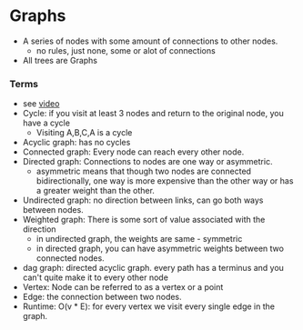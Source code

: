 # Graphs

- A series of nodes with some amount of connections to other nodes.
  - no rules, just none, some or alot of connections
- All trees are Graphs

### Terms

- see [video](https://frontendmasters.com/courses/algorithms/graphs-overview/)
- Cycle: if you visit at least 3 nodes and return to the original node, you have a cycle
  - Visiting A,B,C,A is a cycle
- Acyclic graph: has no cycles
- Connected graph: Every node can reach every other node.
- Directed graph: Connections to nodes are one way or asymmetric.
  - asymmetric means that though two nodes are connected bidirectionally, one way is more expensive than the other way or has a greater weight than the other.
- Undirected graph: no direction between links, can go both ways between nodes.
- Weighted graph: There is some sort of value associated with the direction
  - in undirected graph, the weights are same - symmetric
  - in directed graph, you can have asymmetric weights between two connected nodes.
- dag graph: directed acyclic graph. every path has a terminus and you can't quite make it to every other node
- Vertex: Node can be referred to as a vertex or a point
- Edge: the connection between two nodes.
- Runtime: O(v * E): for every vertex we visit every single edge in the graph.


